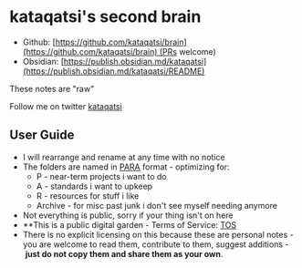 # kataqatsi's second brain

- Github: [https://github.com/kataqatsi/brain](https://github.com/kataqatsi/brain) (PRs welcome)
- Obsidian: [https://publish.obsidian.md/kataqatsi](https://publish.obsidian.md/kataqatsi/README)

These notes are "raw"

Follow me on twitter [kataqatsi](https://www.twitter.com/intent/follow?screen_name=kataqatsi)

## User Guide

- I will rearrange and rename at any time with no notice 
- The folders are named in [PARA](https://fortelabs.co/blog/para/) format - optimizing for:
	- P - near-term projects i want to do
	- A - standards i want to upkeep
	- R - resources for stuff i like
	- Archive - for misc past junk i don't see myself needing anymore
- Not everything is public, sorry if your thing isn't on here
- **This is a public digital garden - Terms of Service: [TOS](TOS.md)
- There is no explicit licensing on this because these are personal notes - you are welcome to read them, contribute to them, suggest additions - **just do not copy them and share them as your own**.